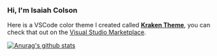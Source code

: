 ### Hi, I'm Isaiah Colson

Here is a VSCode color theme I created called [**Kraken Theme**](https://github.com/isaiahcolson/kraken-color-theme), you can check that out on the [Visual Studio Marketplace](https://marketplace.visualstudio.com/items?itemName=isaiahcolson.kraken-theme).

[![Anurag's github stats](https://github-readme-stats.vercel.app/api?username=isaiahcolson&count_private=true&theme=dark&show_icons=true)](https://github.com/anuraghazra/github-readme-stats)
